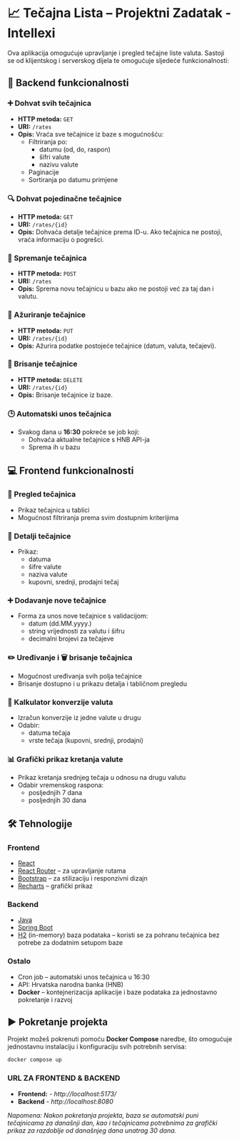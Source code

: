 # 📈 Tečajna Lista – Projektni Zadatak - Intellexi

Ova aplikacija omogućuje upravljanje i pregled tečajne liste valuta. Sastoji se od klijentskog i serverskog dijela te omogućuje sljedeće funkcionalnosti:

## 🔧 Backend funkcionalnosti

### ➕ Dohvat svih tečajnica
- **HTTP metoda:** `GET`
- **URI:** `/rates`
- **Opis:** Vraća sve tečajnice iz baze s mogućnošću:
  - Filtriranja po:
    - datumu (od, do, raspon)
    - šifri valute
    - nazivu valute
  - Paginacije
  - Sortiranja po datumu primjene

### 🔍 Dohvat pojedinačne tečajnice
- **HTTP metoda:** `GET`
- **URI:** `/rates/{id}`
- **Opis:** Dohvaća detalje tečajnice prema ID-u. Ako tečajnica ne postoji, vraća informaciju o pogrešci.

### 💾 Spremanje tečajnica
- **HTTP metoda:** `POST`
- **URI:** `/rates`
- **Opis:** Sprema novu tečajnicu u bazu ako ne postoji već za taj dan i valutu.

### 📝 Ažuriranje tečajnice
- **HTTP metoda:** `PUT`
- **URI:** `/rates/{id}`
- **Opis:** Ažurira podatke postojeće tečajnice (datum, valuta, tečajevi).

### 📝 Brisanje tečajnice
- **HTTP metoda:** `DELETE`
- **URI:** `/rates/{id}`
- **Opis:** Brisanje tečajnice iz baze.

### 🕒 Automatski unos tečajnica
- Svakog dana u **16:30** pokreće se job koji:
  - Dohvaća aktualne tečajnice s HNB API-ja
  - Sprema ih u bazu

## 💻 Frontend funkcionalnosti

### 📄 Pregled tečajnica
- Prikaz tečajnica u tablici
- Mogućnost filtriranja prema svim dostupnim kriterijima

### 📑 Detalji tečajnice
- Prikaz:
  - datuma
  - šifre valute
  - naziva valute
  - kupovni, srednji, prodajni tečaj

### ➕ Dodavanje nove tečajnice
- Forma za unos nove tečajnice s validacijom:
  - datum (dd.MM.yyyy.)
  - string vrijednosti za valutu i šifru
  - decimalni brojevi za tečajeve

### ✏️ Uređivanje i 🗑️ brisanje tečajnica
- Mogućnost uređivanja svih polja tečajnice
- Brisanje dostupno i u prikazu detalja i tabličnom pregledu

### 🔄 Kalkulator konverzije valuta
- Izračun konverzije iz jedne valute u drugu
- Odabir:
  - datuma tečaja
  - vrste tečaja (kupovni, srednji, prodajni)

### 📊 Grafički prikaz kretanja valute
- Prikaz kretanja srednjeg tečaja u odnosu na drugu valutu 
- Odabir vremenskog raspona:
  - posljednjih 7 dana
  - posljednjih 30 dana

## 🛠️ Tehnologije

### Frontend
- [React](https://reactjs.org/)
- [React Router](https://reactrouter.com/) – za upravljanje rutama
- [Bootstrap](https://getbootstrap.com/) – za stilizaciju i responzivni dizajn
- [Recharts](https://recharts.org/) – grafički prikaz 

### Backend
- [Java](https://www.java.com/en/)
- [Spring Boot](https://spring.io/projects/spring-boot)
- [H2](https://www.h2database.com/html/main.html) (in-memory) baza podataka – koristi se za pohranu tečajnica bez potrebe za dodatnim setupom baze

### Ostalo
- Cron job – automatski unos tečajnica u 16:30
- API: Hrvatska narodna banka (HNB)
- **Docker** – kontejnerizacija aplikacije i baze podataka za jednostavno pokretanje i razvoj

## ▶️ Pokretanje projekta

Projekt možeš pokrenuti pomoću **Docker Compose** naredbe, što omogućuje jednostavnu instalaciju i konfiguraciju svih potrebnih servisa:

```bash
docker compose up

```


### URL ZA FRONTEND & BACKEND
- **Frontend:** - *http://localhost:5173/*
- **Backend** - *http://localhost:8080*

*Napomena: Nakon pokretanja projekta, baza se automatski puni tečajnicama za današnji dan, kao i tečajnicama potrebnima za grafički prikaz za razdoblje od današnjeg dana unatrag 30 dana.*

